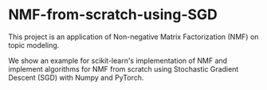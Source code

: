 # NMF-from-scratch-using-SGD

This project is an application of Non-negative Matrix Factorization (NMF) on topic modeling. 

We show an example for scikit-learn's implementation of NMF and implement algorithms for NMF from scratch using Stochastic Gradient Descent (SGD) with Numpy and PyTorch.

